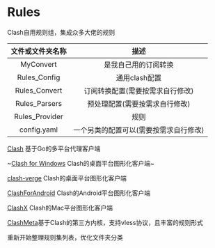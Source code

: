 # Rules
Clash自用规则组，集成众多大佬的规则


|文件或文件夹名称|描述|
|:--:|:--:|
|MyConvert|是我自己用的订阅转换|
|Rules_Config|通用clash配置|
|Rules_Convert|订阅转换配置(需要按需求自行修改)|
|Rules_Parsers|预处理配置(需要按需求自行修改)|
|Rules_Provider|规则|
|config.yaml|一个另类的配置可以(需要按需求自行修改)|

[Clash](https://github.com/Dreamacro/clash) 基于Go的多平台代理客户端

~[Clash for Windows](https://github.com/Fndroid/clash_for_windows_pkg) Clash的桌面平台图形化客户端~

[clash-verge](https://github.com/zzzgydi/clash-verge) Clash的桌面平台图形化客户端

[ClashForAndroid](https://github.com/Kr328/ClashForAndroid) Clash的Android平台图形化客户端

[ClashX](https://github.com/yichengchen/clashX) Clash的Mac平台图形化客户端

[ClashMeta](https://github.com/MetaCubeX/Clash.Meta)基于Clash的第三方内核，支持vless协议，且丰富的规则形式

重新开始整理规则集列表，优化文件夹分类

